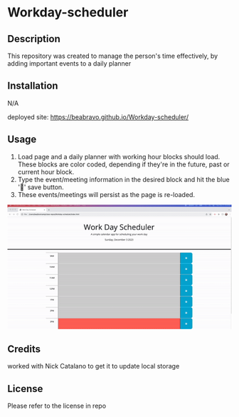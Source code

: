 # Workday-scheduler

## Description
This repository was created to manage the person's time effectively, by adding important events to a daily planner

## Installation

N/A

deployed site: https://beabravo.github.io/Workday-scheduler/ 

## Usage

1. Load page and a daily planner with working hour blocks should load. These blocks are color coded, depending if they're in the future, past or current hour block.
2. Type the event/meeting information in the desired block and hit the blue '💾' save button.
3. These events/meetings will persist as the page is re-loaded. 

![screen grab](./Assets/screengrab.gif)

## Credits

worked with Nick Catalano to get it to update local storage

## License

Please refer to the license in repo
